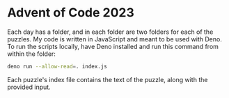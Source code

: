# Advent of Code 2023

Each day has a folder, and in each folder are two folders for each of the puzzles. My code is written in JavaScript and meant to be used with Deno. To run the scripts locally, have Deno installed and run this command from within the folder:

```sh
deno run --allow-read=. index.js
```

Each puzzle's index file contains the text of the puzzle, along with the provided input.
